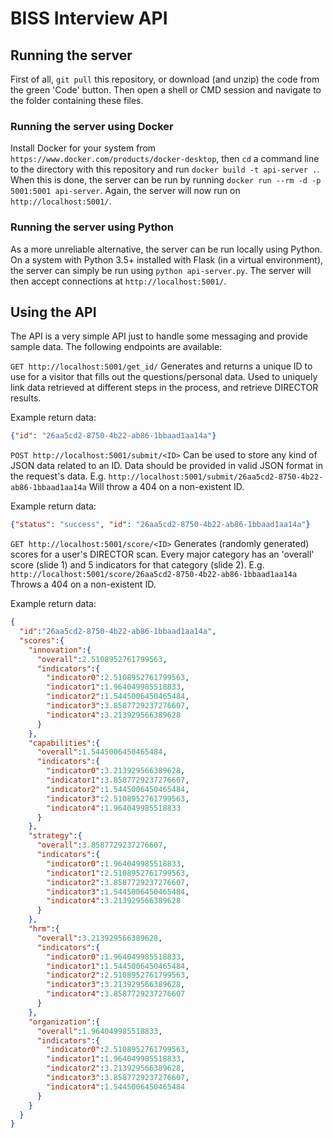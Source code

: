 # BISS Interview API

## Running the server

First of all, `git pull` this repository, or download (and unzip) the code from the green 'Code' button. Then open a shell or CMD session and navigate to the folder containing these files.

### Running the server using Docker

Install Docker for your system from `https://www.docker.com/products/docker-desktop`, then `cd` a command line to the directory with this repository and run `docker build -t api-server .`. When this is done, the server can be run by running `docker run --rm -d -p 5001:5001 api-server`. Again, the server will now run on `http://localhost:5001/`.

### Running the server using Python

As a more unreliable alternative, the server can be run locally using Python. On a system with Python 3.5+ installed with Flask (in a virtual environment), the server can simply be run using `python api-server.py`. The server will then accept connections at `http://localhost:5001/`.

## Using the API

The API is a very simple API just to handle some messaging and provide sample data. The following endpoints are available:

```GET http://localhost:5001/get_id/```
Generates and returns a unique ID to use for a visitor that fills out the questions/personal data. Used to uniquely link data retrieved at different steps in the process, and retrieve DIRECTOR results.

Example return data:

```JSON
{"id": "26aa5cd2-8750-4b22-ab86-1bbaad1aa14a"}
```

```POST http://localhost:5001/submit/<ID>```
Can be used to store any kind of JSON data related to an ID. Data should be provided in valid JSON format in the request's data. E.g. `http://localhost:5001/submit/26aa5cd2-8750-4b22-ab86-1bbaad1aa14a`
Will throw a 404 on a non-existent ID.

Example return data:

```JSON
{"status": "success", "id": "26aa5cd2-8750-4b22-ab86-1bbaad1aa14a"}
```

```GET http://localhost:5001/score/<ID>```
Generates (randomly generated) scores for a user's DIRECTOR scan. Every major category has an 'overall' score (slide 1) and 5 indicators for that category (slide 2). E.g. `http://localhost:5001/score/26aa5cd2-8750-4b22-ab86-1bbaad1aa14a`
Throws a 404 on a non-existent ID.

Example return data:

```JSON
{
  "id":"26aa5cd2-8750-4b22-ab86-1bbaad1aa14a",
  "scores":{
    "innovation":{
      "overall":2.5108952761799563,
      "indicators":{
        "indicator0":2.5108952761799563,
        "indicator1":1.964049985518833,
        "indicator2":1.5445006450465484,
        "indicator3":3.8587729237276607,
        "indicator4":3.213929566389628
      }
    },
    "capabilities":{
      "overall":1.5445006450465484,
      "indicators":{
        "indicator0":3.213929566389628,
        "indicator1":3.8587729237276607,
        "indicator2":1.5445006450465484,
        "indicator3":2.5108952761799563,
        "indicator4":1.964049985518833
      }
    },
    "strategy":{
      "overall":3.8587729237276607,
      "indicators":{
        "indicator0":1.964049985518833,
        "indicator1":2.5108952761799563,
        "indicator2":3.8587729237276607,
        "indicator3":1.5445006450465484,
        "indicator4":3.213929566389628
      }
    },
    "hrm":{
      "overall":3.213929566389628,
      "indicators":{
        "indicator0":1.964049985518833,
        "indicator1":1.5445006450465484,
        "indicator2":2.5108952761799563,
        "indicator3":3.213929566389628,
        "indicator4":3.8587729237276607
      }
    },
    "organization":{
      "overall":1.964049985518833,
      "indicators":{
        "indicator0":2.5108952761799563,
        "indicator1":1.964049985518833,
        "indicator2":3.213929566389628,
        "indicator3":3.8587729237276607,
        "indicator4":1.5445006450465484
      }
    }
  }
}
```
